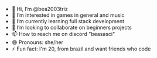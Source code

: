 - 👋 Hi, I’m @bea2003triz
- 👀 I’m interested in games in general and music
- 🌱 I’m currently learning full stack development 
- 💞️ I’m looking to collaborate on beginners projects 
- 📫 How to reach me on discord "beasasci"
- 😄 Pronouns: she/her
- ⚡ Fun fact: I'm 20, from brazil and want friends who code 

<!---
bea2003triz/bea2003triz is a ✨ special ✨ repository because its `README.md` (this file) appears on your GitHub profile.
You can click the Preview link to take a look at your changes.
--->
